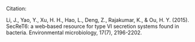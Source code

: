 Citation:

Li, J., Yao, Y., Xu, H. H., Hao, L., Deng, Z., Rajakumar, K., & Ou, H. Y. (2015). SecReT6: a web‐based resource for type VI secretion systems found in bacteria. Environmental microbiology, 17(7), 2196-2202.
